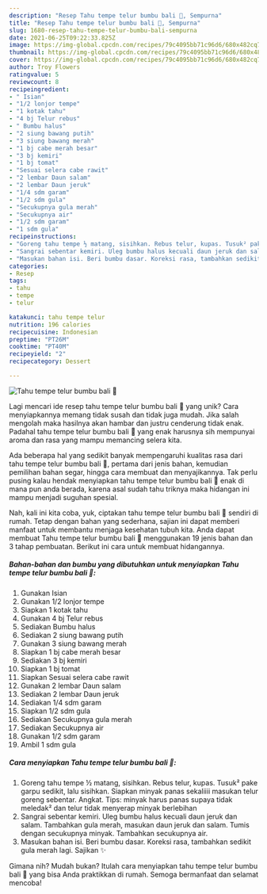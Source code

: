 ```yaml
---
description: "Resep Tahu tempe telur bumbu bali 💙, Sempurna"
title: "Resep Tahu tempe telur bumbu bali 💙, Sempurna"
slug: 1680-resep-tahu-tempe-telur-bumbu-bali-sempurna
date: 2021-06-25T09:22:33.825Z
image: https://img-global.cpcdn.com/recipes/79c4095bb71c96d6/680x482cq70/tahu-tempe-telur-bumbu-bali-foto-resep-utama.jpg
thumbnail: https://img-global.cpcdn.com/recipes/79c4095bb71c96d6/680x482cq70/tahu-tempe-telur-bumbu-bali-foto-resep-utama.jpg
cover: https://img-global.cpcdn.com/recipes/79c4095bb71c96d6/680x482cq70/tahu-tempe-telur-bumbu-bali-foto-resep-utama.jpg
author: Troy Flowers
ratingvalue: 5
reviewcount: 8
recipeingredient:
- " Isian"
- "1/2 lonjor tempe"
- "1 kotak tahu"
- "4 bj Telur rebus"
- " Bumbu halus"
- "2 siung bawang putih"
- "3 siung bawang merah"
- "1 bj cabe merah besar"
- "3 bj kemiri"
- "1 bj tomat"
- "Sesuai selera cabe rawit"
- "2 lembar Daun salam"
- "2 lembar Daun jeruk"
- "1/4 sdm garam"
- "1/2 sdm gula"
- "Secukupnya gula merah"
- "Secukupnya air"
- "1/2 sdm garam"
- "1 sdm gula"
recipeinstructions:
- "Goreng tahu tempe ½ matang, sisihkan. Rebus telur, kupas. Tusuk² pake garpu sedikit, lalu sisihkan. Siapkan minyak panas sekaliiii masukan telur goreng sebentar. Angkat. Tips: minyak harus panas supaya tidak meledak² dan telur tidak menyerap minyak berlebihan"
- "Sangrai sebentar kemiri. Uleg bumbu halus kecuali daun jeruk dan salam. Tambahkan gula merah, masukan daun jeruk dan salam. Tumis dengan secukupnya minyak. Tambahkan secukupnya air."
- "Masukan bahan isi. Beri bumbu dasar. Koreksi rasa, tambahkan sedikit gula merah lagi. Sajikan ✨"
categories:
- Resep
tags:
- tahu
- tempe
- telur

katakunci: tahu tempe telur 
nutrition: 196 calories
recipecuisine: Indonesian
preptime: "PT26M"
cooktime: "PT40M"
recipeyield: "2"
recipecategory: Dessert

---
```



![Tahu tempe telur bumbu bali 💙](https://img-global.cpcdn.com/recipes/79c4095bb71c96d6/680x482cq70/tahu-tempe-telur-bumbu-bali-foto-resep-utama.jpg)

Lagi mencari ide resep tahu tempe telur bumbu bali 💙 yang unik? Cara menyiapkannya memang tidak susah dan tidak juga mudah. Jika salah mengolah maka hasilnya akan hambar dan justru cenderung tidak enak. Padahal tahu tempe telur bumbu bali 💙 yang enak harusnya sih mempunyai aroma dan rasa yang mampu memancing selera kita.

Ada beberapa hal yang sedikit banyak mempengaruhi kualitas rasa dari tahu tempe telur bumbu bali 💙, pertama dari jenis bahan, kemudian pemilihan bahan segar, hingga cara membuat dan menyajikannya. Tak perlu pusing kalau hendak menyiapkan tahu tempe telur bumbu bali 💙 enak di mana pun anda berada, karena asal sudah tahu triknya maka hidangan ini mampu menjadi suguhan spesial.




Nah, kali ini kita coba, yuk, ciptakan tahu tempe telur bumbu bali 💙 sendiri di rumah. Tetap dengan bahan yang sederhana, sajian ini dapat memberi manfaat untuk membantu menjaga kesehatan tubuh kita. Anda dapat membuat Tahu tempe telur bumbu bali 💙 menggunakan 19 jenis bahan dan 3 tahap pembuatan. Berikut ini cara untuk membuat hidangannya.

<!--inarticleads1-->

##### Bahan-bahan dan bumbu yang dibutuhkan untuk menyiapkan Tahu tempe telur bumbu bali 💙:

1. Gunakan  Isian
1. Gunakan 1/2 lonjor tempe
1. Siapkan 1 kotak tahu
1. Gunakan 4 bj Telur rebus
1. Sediakan  Bumbu halus
1. Sediakan 2 siung bawang putih
1. Gunakan 3 siung bawang merah
1. Siapkan 1 bj cabe merah besar
1. Sediakan 3 bj kemiri
1. Siapkan 1 bj tomat
1. Siapkan Sesuai selera cabe rawit
1. Gunakan 2 lembar Daun salam
1. Sediakan 2 lembar Daun jeruk
1. Sediakan 1/4 sdm garam
1. Siapkan 1/2 sdm gula
1. Sediakan Secukupnya gula merah
1. Sediakan Secukupnya air
1. Gunakan 1/2 sdm garam
1. Ambil 1 sdm gula




<!--inarticleads2-->

##### Cara menyiapkan Tahu tempe telur bumbu bali 💙:

1. Goreng tahu tempe ½ matang, sisihkan. Rebus telur, kupas. Tusuk² pake garpu sedikit, lalu sisihkan. Siapkan minyak panas sekaliiii masukan telur goreng sebentar. Angkat. Tips: minyak harus panas supaya tidak meledak² dan telur tidak menyerap minyak berlebihan
1. Sangrai sebentar kemiri. Uleg bumbu halus kecuali daun jeruk dan salam. Tambahkan gula merah, masukan daun jeruk dan salam. Tumis dengan secukupnya minyak. Tambahkan secukupnya air.
1. Masukan bahan isi. Beri bumbu dasar. Koreksi rasa, tambahkan sedikit gula merah lagi. Sajikan ✨




Gimana nih? Mudah bukan? Itulah cara menyiapkan tahu tempe telur bumbu bali 💙 yang bisa Anda praktikkan di rumah. Semoga bermanfaat dan selamat mencoba!
